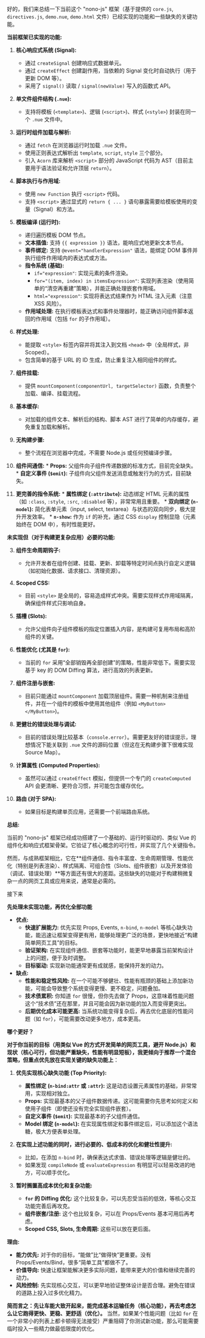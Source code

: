 好的，我们来总结一下当前这个 "nono-js" 框架（基于提供的 `core.js`, `directives.js`, `demo.nue`, `demo.html` 文件）已经实现的功能和一些缺失的关键功能。

**当前框架已实现的功能:**

1.  **核心响应式系统 (Signal):**
    *   通过 `createSignal` 创建响应式数据单元。
    *   通过 `createEffect` 创建副作用，当依赖的 Signal 变化时自动执行（用于更新 DOM 等）。
    *   采用了 `signal()` 读取 / `signal(newValue)` 写入的函数式 API。

2.  **单文件组件结构 (`.nue`):**
    *   支持将模板 (`<template>`)、逻辑 (`<script>`)、样式 (`<style>`) 封装在同一个 `.nue` 文件中。

3.  **运行时组件加载与解析:**
    *   通过 `fetch` 在浏览器运行时加载 `.nue` 文件。
    *   使用正则表达式解析出 `template`, `script`, `style` 三个部分。
    *   引入 `Acorn` 库来解析 `<script>` 部分的 JavaScript 代码为 AST（目前主要用于语法验证和允许顶层 `return`）。

4.  **脚本执行与作用域:**
    *   使用 `new Function` 执行 `<script>` 代码。
    *   支持 `<script>` 通过显式的 `return { ... }` 语句暴露需要给模板使用的变量（Signal）和方法。

5.  **模板编译 (运行时):**
    *   递归遍历模板 DOM 节点。
    *   **文本插值:** 支持 `{{ expression }}` 语法，能响应式地更新文本节点。
    *   **事件绑定:** 支持 `@event="handlerExpression"` 语法，能绑定 DOM 事件并执行组件作用域内的表达式或方法。
    *   **指令系统 (基础):**
        *   `if="expression"`: 实现元素的条件渲染。
        *   `for="(item, index) in itemsExpression"`: 实现列表渲染（使用简单的“清空再重建”策略），并能正确处理嵌套作用域。
        *   `html="expression"`: 实现将表达式结果作为 HTML 注入元素（注意 XSS 风险）。
    *   **作用域处理:** 在执行模板表达式和事件处理器时，能正确访问组件脚本返回的作用域（包括 `for` 的子作用域）。

6.  **样式处理:**
    *   能提取 `<style>` 标签内容并将其注入到文档 `<head>` 中（全局样式，非 Scoped）。
    *   包含简单的基于 URL 的 ID 生成，防止重复注入相同组件的样式。

7.  **组件挂载:**
    *   提供 `mountComponent(componentUrl, targetSelector)` 函数，负责整个加载、编译、挂载流程。

8.  **基本缓存:**
    *   对加载的组件文本、解析后的结构、脚本 AST 进行了简单的内存缓存，避免重复加载和解析。

9.  **无构建步骤:**
    *   整个流程在浏览器中完成，不需要 Node.js 或任何预编译步骤。

10.  **组件间通信:**
    *   **Props:** 父组件向子组件传递数据的标准方式，目前完全缺失。
    *   **自定义事件 (`$emit`):** 子组件向父组件发送消息或触发行为的方式，目前缺失。

11.  **更完善的指令系统:**
    *   **属性绑定 (`:attribute`):** 动态绑定 HTML 元素的属性（如 `:class`, `:style`, `:src`, `:disabled` 等），非常常用且重要。
    *   **双向绑定 (`n-model`):** 简化表单元素（input, select, textarea）与状态的双向同步，极大提升开发效率。
    *   **`n-show`:** 作为 `if` 的补充，通过 CSS `display` 控制显隐（元素始终在 DOM 中），有时性能更好。


**未实现但（对于构建更复杂应用）必要的功能:**


3.  **组件生命周期钩子:**
    *   允许开发者在组件创建、挂载、更新、卸载等特定时间点执行自定义逻辑（如初始化数据、请求接口、清理资源）。

4.  **Scoped CSS:**
    *   目前 `<style>` 是全局的，容易造成样式冲突。需要实现样式作用域隔离，确保组件样式只影响自身。

5.  **插槽 (Slots):**
    *   允许父组件向子组件模板的指定位置插入内容，是构建可复用布局和高阶组件的关键。

6.  **性能优化 (尤其是 `for`):**
    *   当前的 `for` 采用“全部销毁再全部创建”的策略，性能非常低下。需要实现基于 key 的 DOM Diffing 算法，进行高效的列表更新。

7.  **组件注册与嵌套:**
    *   目前只能通过 `mountComponent` 加载顶层组件。需要一种机制来注册组件，并在一个组件的模板中使用其他组件（例如 `<MyButton></MyButton>`)。

8.  **更健壮的错误处理与调试:**
    *   目前的错误处理比较基本（`console.error`）。需要更友好的错误提示，理想情况下能关联到 `.nue` 文件的源码位置（但这在无构建步骤下很难实现 Source Map）。

9.  **计算属性 (Computed Properties):**
    *   虽然可以通过 `createEffect` 模拟，但提供一个专门的 `createComputed` API 会更清晰、更符合习惯，并可能包含缓存优化。

10. **路由 (对于 SPA):**
    *   如果目标是构建单页应用，还需要一个前端路由系统。

**总结:**

当前的 "nono-js" 框架已经成功搭建了一个基础的、运行时驱动的、类似 Vue 的组件化和响应式框架骨架。它验证了核心概念的可行性，并实现了几个关键指令。

然而，与成熟框架相比，它在**组件通信、指令丰富度、生命周期管理、性能优化（特别是列表渲染）、样式隔离、可组合性（Slots、组件嵌套）以及开发体验（调试、错误处理）**等方面还有很大的差距。这些缺失的功能对于构建稍微复杂一点的网页工具或应用来说，通常是必需的。


接下来

**先处理未实现功能，再优化全部功能**

*   **优点:**
    *   **快速扩展能力:** 优先实现 Props, Events, `n-bind`, `n-model` 等核心缺失功能，能迅速让框架变得更有用，能够处理更广泛的场景，更快地接近“构建简单网页工具”的目标。
    *   **验证架构:** 在实现组件通信、嵌套等功能时，能更早地暴露当前架构设计上的问题，便于及时调整。
    *   **目标驱动:** 实现新功能通常更有成就感，能保持开发的动力。
*   **缺点:**
    *   **性能和稳定性风险:** 在一个可能不够健壮、性能有瓶颈的基础上添加新功能，可能会导致整个系统变得更慢、更不稳定，问题叠加。
    *   **技术债累积:** 你知道 `for` 很慢，但你先去做了 Props，这意味着性能问题这个“技术债”还在那里，并且可能会因为新功能的加入而变得更突出。
    *   **后期优化成本可能更高:** 当系统功能变得复杂后，再去优化底层的性能问题（如 `for`），可能需要改动更多地方，成本更高。

**哪个更好？**

**对于你当前的目标（用类似 Vue 的方式开发简单的网页工具，避开 Node.js）和现状（核心可行，但功能严重缺失，性能有明显短板），我更倾向于推荐一个混合策略，但重点优先放在实现关键的缺失功能上**：

1.  **优先实现核心缺失功能 (Top Priority):**
    *   **属性绑定 (`n-bind:attr` 或 `:attr`):** 这是动态设置元素属性的基础，非常常用，实现相对独立。
    *   **Props:** 实现最基本的父子组件数据传递。这可能需要你先思考如何定义和使用子组件（即使还没有完全实现组件嵌套）。
    *   **自定义事件 (`$emit`):** 实现最基本的子父组件通信。
    *   **Model 绑定 (`n-model`):** 在实现属性绑定和事件绑定后，可以添加这个语法糖，极大方便表单处理。

2.  **在实现上述功能的同时，进行必要的、低成本的优化和健壮性提升:**
    *   比如，在添加 `n-bind` 时，确保表达式求值、错误处理等逻辑是健壮的。
    *   如果发现 `compileNode` 或 `evaluateExpression` 有明显可以轻易改进的地方，可以顺手优化。

3.  **暂时搁置高成本优化和复杂功能:**
    *   **`for` 的 Diffing 优化:** 这个比较复杂，可以先忍受当前的低效，等核心交互功能完善后再攻克。
    *   **组件嵌套/注册:** 这个也比较复杂，可以在 Props/Events 基本可用后再考虑。
    *   **Scoped CSS, Slots, 生命周期:** 这些可以放在更后面。

**理由:**

*   **能力优先:** 对于你的目标，“能做”比“做得快”更重要。没有 Props/Events/Bind，很多“简单工具”都做不了。
*   **价值导向:** 快速让框架能解决更多实际问题，能带来更大的价值和继续完善的动力。
*   **风险控制:** 先实现核心交互，可以更早地验证整体设计是否合理。避免在错误的道路上投入过多优化精力。

**简而言之：先让车能大致开起来，能完成基本运输任务（核心功能），再去考虑怎么让它跑得更快、更稳、更舒适（优化）。** 当然，如果某个性能问题（比如 `for` 在一个非常小的列表上都卡顿得无法接受）严重阻碍了你测试新功能，那么可能需要临时投入一些精力做最低限度的优化。